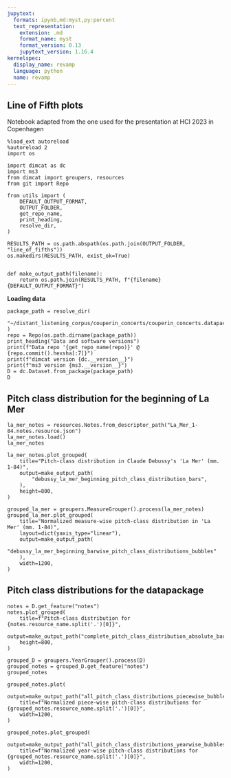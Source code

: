 ```yaml
---
jupytext:
  formats: ipynb,md:myst,py:percent
  text_representation:
    extension: .md
    format_name: myst
    format_version: 0.13
    jupytext_version: 1.16.4
kernelspec:
  display_name: revamp
  language: python
  name: revamp
---
```


## Line of Fifth plots

Notebook adapted from the one used for the presentation at HCI 2023 in Copenhagen

```{code-cell}
%load_ext autoreload
%autoreload 2
import os

import dimcat as dc
import ms3
from dimcat import groupers, resources
from git import Repo
```

```{code-cell}
from utils import (
    DEFAULT_OUTPUT_FORMAT,
    OUTPUT_FOLDER,
    get_repo_name,
    print_heading,
    resolve_dir,
)

RESULTS_PATH = os.path.abspath(os.path.join(OUTPUT_FOLDER, "line_of_fifths"))
os.makedirs(RESULTS_PATH, exist_ok=True)


def make_output_path(filename):
    return os.path.join(RESULTS_PATH, f"{filename}{DEFAULT_OUTPUT_FORMAT}")
```

**Loading data**

```{code-cell}
package_path = resolve_dir(
    "~/distant_listening_corpus/couperin_concerts/couperin_concerts.datapackage.json"
)
repo = Repo(os.path.dirname(package_path))
print_heading("Data and software versions")
print(f"Data repo '{get_repo_name(repo)}' @ {repo.commit().hexsha[:7]}")
print(f"dimcat version {dc.__version__}")
print(f"ms3 version {ms3.__version__}")
D = dc.Dataset.from_package(package_path)
D
```

## Pitch class distribution for the beginning of La Mer

```{code-cell}
la_mer_notes = resources.Notes.from_descriptor_path("La_Mer_1-84.notes.resource.json")
la_mer_notes.load()
la_mer_notes
```

```{code-cell}
la_mer_notes.plot_grouped(
    title="Pitch-class distribution in Claude Debussy's 'La Mer' (mm. 1-84)",
    output=make_output_path(
        "debussy_la_mer_beginning_pitch_class_distribution_bars",
    ),
    height=800,
)
```

```{code-cell}
grouped_la_mer = groupers.MeasureGrouper().process(la_mer_notes)
grouped_la_mer.plot_grouped(
    title="Normalized measure-wise pitch-class distribution in 'La Mer' (mm. 1-84)",
    layout=dict(yaxis_type="linear"),
    output=make_output_path(
        "debussy_la_mer_beginning_barwise_pitch_class_distributions_bubbles"
    ),
    width=1200,
)
```

## Pitch class distributions for the datapackage

```{code-cell}
notes = D.get_feature("notes")
notes.plot_grouped(
    title=f"Pitch-class distribution for {notes.resource_name.split('.')[0]}",
    output=make_output_path("complete_pitch_class_distribution_absolute_bars"),
    height=800,
)
```

```{code-cell}
grouped_D = groupers.YearGrouper().process(D)
grouped_notes = grouped_D.get_feature("notes")
grouped_notes
```

```{code-cell}
grouped_notes.plot(
    output=make_output_path("all_pitch_class_distributions_piecewise_bubbles"),
    title=f"Normalized piece-wise pitch-class distributions for {grouped_notes.resource_name.split('.')[0]}",
    width=1200,
)
```

```{code-cell}
grouped_notes.plot_grouped(
    output=make_output_path("all_pitch_class_distributions_yearwise_bubbles"),
    title=f"Normalized year-wise pitch-class distributions for {grouped_notes.resource_name.split('.')[0]}",
    width=1200,
)
```